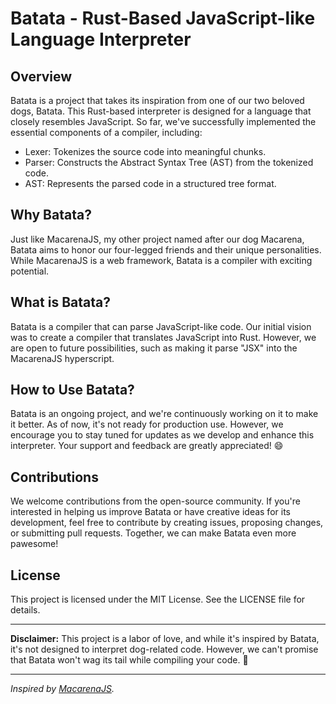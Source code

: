 # Batata - Rust-Based JavaScript-like Language Interpreter

## Overview

Batata is a project that takes its inspiration from one of our two beloved dogs, Batata. This Rust-based interpreter is designed for a language that closely resembles JavaScript. So far, we've successfully implemented the essential components of a compiler, including:

- Lexer: Tokenizes the source code into meaningful chunks.
- Parser: Constructs the Abstract Syntax Tree (AST) from the tokenized code.
- AST: Represents the parsed code in a structured tree format.

## Why Batata?

Just like MacarenaJS, my other project named after our dog Macarena, Batata aims to honor our four-legged friends and their unique personalities. While MacarenaJS is a web framework, Batata is a compiler with exciting potential.

## What is Batata?

Batata is a compiler that can parse JavaScript-like code. Our initial vision was to create a compiler that translates JavaScript into Rust. However, we are open to future possibilities, such as making it parse "JSX" into the MacarenaJS hyperscript.

## How to Use Batata?

Batata is an ongoing project, and we're continuously working on it to make it better. As of now, it's not ready for production use. However, we encourage you to stay tuned for updates as we develop and enhance this interpreter. Your support and feedback are greatly appreciated! 😄

## Contributions

We welcome contributions from the open-source community. If you're interested in helping us improve Batata or have creative ideas for its development, feel free to contribute by creating issues, proposing changes, or submitting pull requests. Together, we can make Batata even more pawesome!

## License

This project is licensed under the MIT License. See the LICENSE file for details.

---

**Disclaimer:** This project is a labor of love, and while it's inspired by Batata, it's not designed to interpret dog-related code. However, we can't promise that Batata won't wag its tail while compiling your code. 🐶

---

_Inspired by [MacarenaJS](https://github.com/aldezex/macarena-js)._

